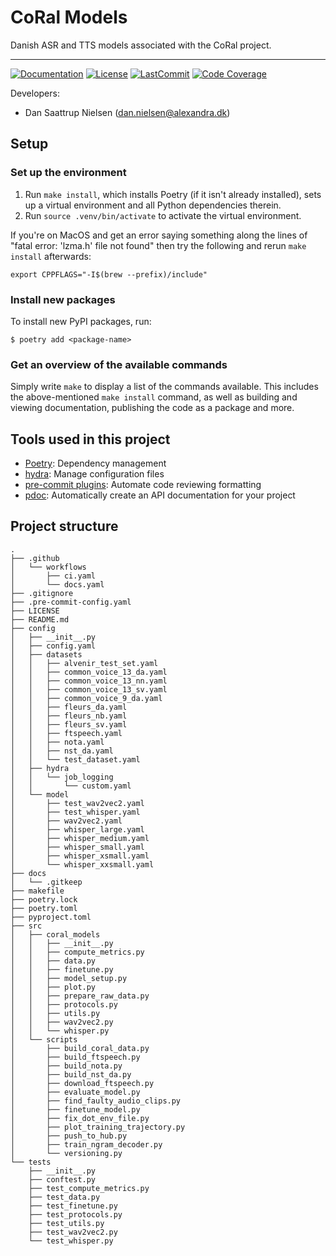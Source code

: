 # CoRal Models

Danish ASR and TTS models associated with the CoRal project.

______________________________________________________________________
[![Documentation](https://img.shields.io/badge/docs-passing-green)](https://alexandrainst.github.io/coral_models/coral_models.html)
[![License](https://img.shields.io/github/license/alexandrainst/coral_models)](https://github.com/alexandrainst/coral_models/blob/main/LICENSE)
[![LastCommit](https://img.shields.io/github/last-commit/alexandrainst/coral_models)](https://github.com/alexandrainst/coral_models/commits/main)
[![Code Coverage](https://img.shields.io/badge/Coverage-53%25-orange.svg)](https://github.com/alexandrainst/coral_models/tree/main/tests)


Developers:

- Dan Saattrup Nielsen (dan.nielsen@alexandra.dk)


## Setup

### Set up the environment

1. Run `make install`, which installs Poetry (if it isn't already installed), sets up a virtual environment and all Python dependencies therein.
2. Run `source .venv/bin/activate` to activate the virtual environment.

If you're on MacOS and get an error saying something along the lines of "fatal error:
'lzma.h' file not found" then try the following and rerun `make install` afterwards:

```
export CPPFLAGS="-I$(brew --prefix)/include"
```


### Install new packages

To install new PyPI packages, run:

```
$ poetry add <package-name>
```

### Get an overview of the available commands

Simply write `make` to display a list of the commands available. This includes the
above-mentioned `make install` command, as well as building and viewing documentation,
publishing the code as a package and more.


## Tools used in this project
* [Poetry](https://towardsdatascience.com/how-to-effortlessly-publish-your-python-package-to-pypi-using-poetry-44b305362f9f): Dependency management
* [hydra](https://hydra.cc/): Manage configuration files
* [pre-commit plugins](https://pre-commit.com/): Automate code reviewing formatting
* [pdoc](https://github.com/pdoc3/pdoc): Automatically create an API documentation for your project


## Project structure
```
.
├── .github
│   └── workflows
│       ├── ci.yaml
│       └── docs.yaml
├── .gitignore
├── .pre-commit-config.yaml
├── LICENSE
├── README.md
├── config
│   ├── __init__.py
│   ├── config.yaml
│   ├── datasets
│   │   ├── alvenir_test_set.yaml
│   │   ├── common_voice_13_da.yaml
│   │   ├── common_voice_13_nn.yaml
│   │   ├── common_voice_13_sv.yaml
│   │   ├── common_voice_9_da.yaml
│   │   ├── fleurs_da.yaml
│   │   ├── fleurs_nb.yaml
│   │   ├── fleurs_sv.yaml
│   │   ├── ftspeech.yaml
│   │   ├── nota.yaml
│   │   ├── nst_da.yaml
│   │   └── test_dataset.yaml
│   ├── hydra
│   │   └── job_logging
│   │       └── custom.yaml
│   └── model
│       ├── test_wav2vec2.yaml
│       ├── test_whisper.yaml
│       ├── wav2vec2.yaml
│       ├── whisper_large.yaml
│       ├── whisper_medium.yaml
│       ├── whisper_small.yaml
│       ├── whisper_xsmall.yaml
│       └── whisper_xxsmall.yaml
├── docs
│   └── .gitkeep
├── makefile
├── poetry.lock
├── poetry.toml
├── pyproject.toml
├── src
│   ├── coral_models
│   │   ├── __init__.py
│   │   ├── compute_metrics.py
│   │   ├── data.py
│   │   ├── finetune.py
│   │   ├── model_setup.py
│   │   ├── plot.py
│   │   ├── prepare_raw_data.py
│   │   ├── protocols.py
│   │   ├── utils.py
│   │   ├── wav2vec2.py
│   │   └── whisper.py
│   └── scripts
│       ├── build_coral_data.py
│       ├── build_ftspeech.py
│       ├── build_nota.py
│       ├── build_nst_da.py
│       ├── download_ftspeech.py
│       ├── evaluate_model.py
│       ├── find_faulty_audio_clips.py
│       ├── finetune_model.py
│       ├── fix_dot_env_file.py
│       ├── plot_training_trajectory.py
│       ├── push_to_hub.py
│       ├── train_ngram_decoder.py
│       └── versioning.py
└── tests
    ├── __init__.py
    ├── conftest.py
    ├── test_compute_metrics.py
    ├── test_data.py
    ├── test_finetune.py
    ├── test_protocols.py
    ├── test_utils.py
    ├── test_wav2vec2.py
    └── test_whisper.py
```
